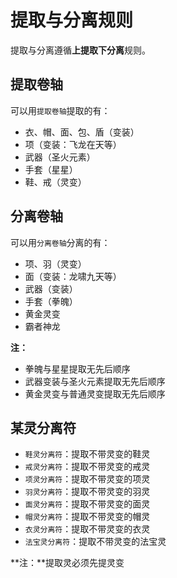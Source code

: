 # 提取与分离规则

提取与分离遵循**上提取下分离**规则。

## 提取卷轴

可以用`提取卷轴`提取的有：

* 衣、帽、面、包、盾（变装）
* 项（变装：飞龙在天等）
* 武器（圣火元素）
* 手套（星星）
* 鞋、戒（灵变）

## 分离卷轴

可以用`分离卷轴`分离的有：

* 项、羽（灵变）
* 面（变装：龙啸九天等）
* 武器（变装）
* 手套（拳魄）
* 黄金灵变
* 霸者神龙

**注：**

- 拳魄与星星提取无先后顺序
- 武器变装与圣火元素提取无先后顺序
- 黄金灵变与普通灵变提取无先后顺序

## 某灵分离符

* `鞋灵分离符`：提取不带灵变的鞋灵
* `戒灵分离符`：提取不带灵变的戒灵
* `项灵分离符`：提取不带灵变的项灵
* `羽灵分离符`：提取不带灵变的羽灵
* `面灵分离符`：提取不带灵变的面灵
* `帽灵分离符`：提取不带灵变的帽灵
* `衣灵分离符`：提取不带灵变的衣灵
* `法宝灵分离符`：提取不带灵变的法宝灵

**注：**提取灵必须先提灵变
